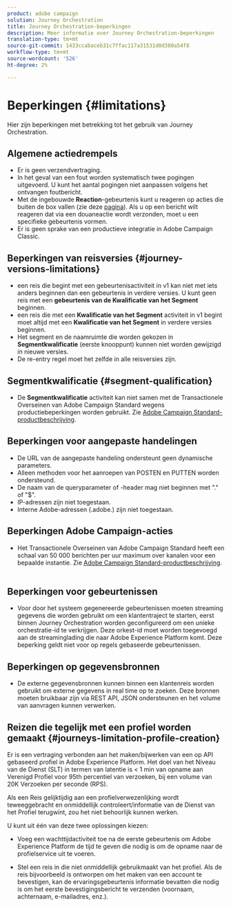 ```yaml
---
product: adobe campaign
solution: Journey Orchestration
title: Journey Orchestration-beperkingen
description: Meer informatie over Journey Orchestration-beperkingen
translation-type: tm+mt
source-git-commit: 1433ccabaceb31c7ffac117a31531d0d380a54f8
workflow-type: tm+mt
source-wordcount: '526'
ht-degree: 2%

---
```



# Beperkingen {#limitations}

Hier zijn beperkingen met betrekking tot het gebruik van Journey Orchestration.

## Algemene actiedrempels

* Er is geen verzendvertraging. 
* In het geval van een fout worden systematisch twee pogingen uitgevoerd. U kunt het aantal pogingen niet aanpassen volgens het ontvangen foutbericht. 
* Met de ingebouwde **Reaction**-gebeurtenis kunt u reageren op acties die buiten de box vallen (zie deze [pagina](../building-journeys/reaction-events.md)). Als u op een bericht wilt reageren dat via een douaneactie wordt verzonden, moet u een specifieke gebeurtenis vormen. 
* Er is geen sprake van een productieve integratie in Adobe Campaign Classic.

## Beperkingen van reisversies {#journey-versions-limitations}

* een reis die begint met een gebeurtenisactiviteit in v1 kan niet met iets anders beginnen dan een gebeurtenis in verdere versies. U kunt geen reis met een **gebeurtenis van de Kwalificatie van het Segment** beginnen.
* een reis die met een **Kwalificatie van het Segment** activiteit in v1 begint moet altijd met een **Kwalificatie van het Segment** in verdere versies beginnen.
* Het segment en de naamruimte die worden gekozen in **Segmentkwalificatie** (eerste knooppunt) kunnen niet worden gewijzigd in nieuwe versies.
* De re-entry regel moet het zelfde in alle reisversies zijn.

## Segmentkwalificatie {#segment-qualification}

* De **Segmentkwalificatie** activiteit kan niet samen met de Transactionele Overseinen van Adobe Campaign Standard wegens productiebeperkingen worden gebruikt. Zie [Adobe Campaign Standard-productbeschrijving](https://helpx.adobe.com/nl/legal/product-descriptions/campaign-standard.html). 
 

## Beperkingen voor aangepaste handelingen

* De URL van de aangepaste handeling ondersteunt geen dynamische parameters. 
* Alleen methoden voor het aanroepen van POSTEN en PUTTEN worden ondersteund. 
* De naam van de queryparameter of -header mag niet beginnen met &quot;.&quot; of &quot;$&quot;. 
* IP-adressen zijn niet toegestaan. 
* Interne Adobe-adressen (.adobe.) zijn niet toegestaan.
 

## Beperkingen Adobe Campaign-acties

* Het Transactionele Overseinen van Adobe Campaign Standard heeft een schaal van 50 000 berichten per uur maximum over kanalen voor een bepaalde instantie. Zie [Adobe Campaign Standard-productbeschrijving](https://helpx.adobe.com/legal/product-descriptions/campaign-standard.html). 
 

## Beperkingen voor gebeurtenissen

* Voor door het systeem gegenereerde gebeurtenissen moeten streaming gegevens die worden gebruikt om een klantentraject te starten, eerst binnen Journey Orchestration worden geconfigureerd om een unieke orchestratie-id te verkrijgen. Deze orkest-id moet worden toegevoegd aan de streaminglading die naar Adobe Experience Platform komt. Deze beperking geldt niet voor op regels gebaseerde gebeurtenissen.
 

## Beperkingen op gegevensbronnen

* De externe gegevensbronnen kunnen binnen een klantenreis worden gebruikt om externe gegevens in real time op te zoeken. Deze bronnen moeten bruikbaar zijn via REST API, JSON ondersteunen en het volume van aanvragen kunnen verwerken.

## Reizen die tegelijk met een profiel worden gemaakt {#journeys-limitation-profile-creation}

Er is een vertraging verbonden aan het maken/bijwerken van een op API gebaseerd profiel in Adobe Experience Platform. Het doel van het Niveau van de Dienst (SLT) in termen van latentie is &lt; 1 min van opname aan Verenigd Profiel voor 95th percentiel van verzoeken, bij een volume van 20K Verzoeken per seconde (RPS).

Als een Reis gelijktijdig aan een profielverwezenlijking wordt teweeggebracht en onmiddellijk controleert/informatie van de Dienst van het Profiel terugwint, zou het niet behoorlijk kunnen werken.

U kunt uit één van deze twee oplossingen kiezen:

* Voeg een wachttijdactiviteit toe na de eerste gebeurtenis om Adobe Experience Platform de tijd te geven die nodig is om de opname naar de profielservice uit te voeren.

* Stel een reis in die niet onmiddellijk gebruikmaakt van het profiel. Als de reis bijvoorbeeld is ontworpen om het maken van een account te bevestigen, kan de ervaringsgebeurtenis informatie bevatten die nodig is om het eerste bevestigingsbericht te verzenden (voornaam, achternaam, e-mailadres, enz.).